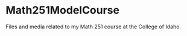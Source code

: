 Math251ModelCourse
==================

Files and media related to my Math 251 course at the College of Idaho.
